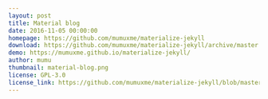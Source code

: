 ```yaml
---
layout: post
title: Material blog
date: 2016-11-05 00:00:00
homepage: https://github.com/mumuxme/materialize-jekyll
download: https://github.com/mumuxme/materialize-jekyll/archive/master.zip
demo: https://mumuxme.github.io/materialize-jekyll/
author: mumu
thumbnail: material-blog.png
license: GPL-3.0
license_link: https://github.com/mumuxme/materialize-jekyll/blob/master/LICENSE
---
```



